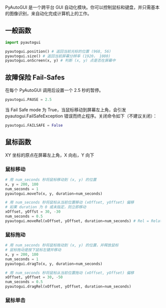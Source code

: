 PyAutoGUI 是一个跨平台 GUI 自动化模块。你可以控制鼠标和键盘，并只需基本的图像识别，来自动化完成计算机上的工作。

## 一般函数

```py
import pyautogui

pyautogui.position() # 返回当前光标的位置 (968, 56)
pyautogui.size() # 返回当前屏幕分辨率 (1920， 1080)
pyautogui.onScreen(x, y) # 判断 (x, y) 点是否在屏幕中
```

## 故障保险 Fail-Safes

在每个 PyAutoGUI 调用后设置一个 2.5 秒的暂停。

```py
pyautogui.PAUSE = 2.5
```

当 Fail Safe mode 为 True，当鼠标移动到屏幕左上角，会引发 pyautogui.FailSafeException 错误而终止程序。关闭命令如下（不建议关闭）：

```py
pyautogui.FAILSAFE = False
```

## 鼠标函数

XY 坐标的原点在屏幕左上角，X 向右，Y 向下

### 鼠标移动

```py
# 用 num_seconds 秒将鼠标移动到 (x, y) 的位置
x, y = 200, 100
num_seconds = 1
pyautogui.moveTo(x, y, duration=num_seconds)

# 用 num_seconds 秒将鼠标从当前位置移动 (xOffset, yOffset) 偏移
# 如果 duration 为 0 或未指定，则立即移动
xOffset, yOffst = 30, -30
num_seconds = 0.5
pyautogui.moveRel(xOffset, yOffset, duration=num_seconds) # Rel = Relative
```

### 鼠标拖动

```py
# 用 num_seconds 秒将鼠标拖动到 (x, y) 的位置，并释放鼠标
# 鼠标拖动是按下鼠标左键并移动
x, y = 200, 100
num_seconds = 1
pyautogui.dragTo(x, y, duration=num_seconds)

# 用 num_seconds 秒将鼠标从当前位置拖动 (xOffset, yOffset) 偏移
xOffset, yOffset = 30, -50
num_seconds = 0.5
pyautogui.dragRel(xOffset, yOffset, duration=num_seconds)
```

### 鼠标单击

